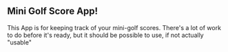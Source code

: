 ## Mini Golf Score App!

This App is for keeping track of your mini-golf scores. There's a lot of work to do before it's ready, but it should be possible to use, if not actually "usable"
